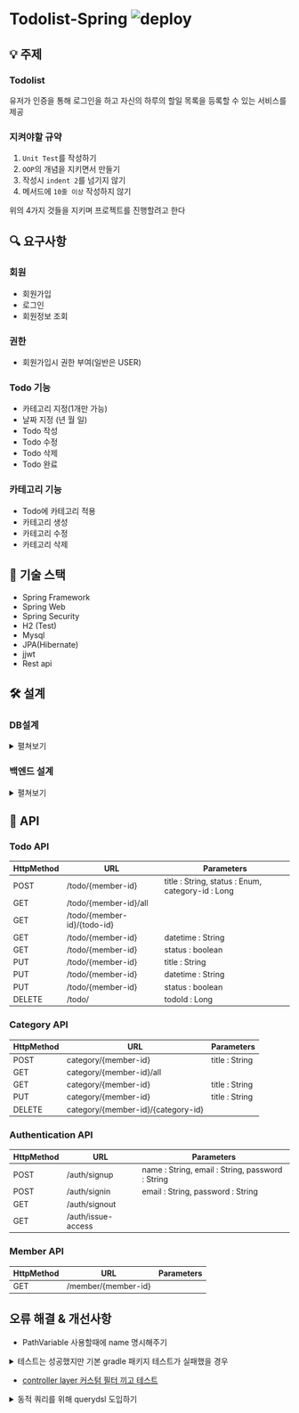 # Todolist-Spring ![deploy](https://travis-ci.com/baek0318/Todolist-Spring.svg?branch=main)

## 💡 주제
### Todolist
유저가 인증을 통해 로그인을 하고 자신의 하루의 할일 목록을 등록할 수 있는 서비스를 제공
### 지켜야할 규약
1. `Unit Test`를 작성하기
2. `OOP`의 개념을 지키면서 만들기
3. 작성시 `indent 2`를 넘기지 않기
4. 메서드에 `10줄 이상` 작성하지 않기

위의 4가지 것들을 지키며 프로젝트를 진행할려고 한다

## 🔍 요구사항
### 회원
- 회원가입
- 로그인
- 회원정보 조회
### 권한
- 회원가입시 권한 부여(일반은 USER)
### Todo 기능
- 카테고리 지정(1개만 가능)
- 날짜 지정 (년 월 일)
- Todo 작성
- Todo 수정
- Todo 삭제
- Todo 완료
### 카테고리 기능
- Todo에 카테고리 적용
- 카테고리 생성
- 카테고리 수정
- 카테고리 삭제

## 🔨 기술 스택
- Spring Framework
- Spring Web
- Spring Security
- H2 (Test)
- Mysql
- JPA(Hibernate)
- jjwt
- Rest api


## 🛠 설계
### DB설계
<details>
<summary>
펼쳐보기
</summary>

![DB](./img/todolist_back.png)
</details>

### 백엔드 설계
<details>
<summary>
펼쳐보기
</summary>

**아키텍처**
![Architecture](./img/Todolist-Architecture-2.png)

**다이어그램**
![Diagram](./img/Todolist-Diagram.png)
</details>

## 📡 API

### Todo API

|HttpMethod|URL|Parameters|
|---|---|---|
|POST|/todo/{member-id}|title : String, status : Enum, category-id : Long|
|GET|/todo/{member-id}/all||
|GET|/todo/{member-id}/{todo-id}||
|GET|/todo/{member-id}|datetime : String|
|GET|/todo/{member-id}|status : boolean|
|PUT|/todo/{member-id}|title : String|
|PUT|/todo/{member-id}|datetime : String|
|PUT|/todo/{member-id}|status : boolean|
|DELETE|/todo/|todoId : Long|

### Category API
|HttpMethod|URL|Parameters|
|---|---|---|
|POST|category/{member-id}|title : String|
|GET|category/{member-id}/all||
|GET|category/{member-id}|title : String|
|PUT|category/{member-id}|title : String|
|DELETE|category/{member-id}/{category-id}||

### Authentication API
|HttpMethod|URL|Parameters|
|---|---|---|
|POST|/auth/signup|name : String, email : String, password : String|
|POST|/auth/signin|email : String, password : String|
|GET|/auth/signout||
|GET|/auth/issue-access||

### Member API
|HttpMethod|URL|Parameters|
|---|---|---|
|GET|/member/{member-id}||


## 오류 해결 & 개선사항
- PathVariable 사용할때에 name 명시해주기
<details>
<summary>
테스트는 성공했지만 기본 gradle 패키지 테스트가 실패했을 경우
</summary>

![error](./img/error.png)

위와 같은 에러를 마주칠 경우가 생긴다 물론 각자의 상황마다 다른 에러일 수 있지만 내가 마주친 에러에 대해서 풀어보고자 한다  

![cause](./img/cause.png)

test 상황을 보여주는 index.html에 들어가보면 어디서 에러가 났는지 상세하게 볼 수 있는데  
자세히 살펴보면 잘못된 이름에 클래스 파일이 존재한다는 이야기다  
그래서 gradle의 build 디렉토리에 들어가본다  

![directory](./img/directory.png)

그러면 위의 상황과 같이 2나 3이 붙은 클래스 파일들이 존재하는 것이 보이는데  
위와 같은 문제가 발생하는 이유가 다양할 수 있겠지만  
내가 겪은 바로는 인텔리제이 gradle 설정에서 test할때 gradle을 기본적으로 사용하게 되는데  
테스트 코드 같은 경우는 gradle로 할 경우 항상 새롭게 build 파일에 중복해서 쌓이는 경우가 발생하게 되는데  
그래서 위와 같은 오류가 발생하게 된다  

![solution](./img/solution.png)

위의 사진과 같이 Run tests using 부분을 Gradle -> IntelliJ 로 변경해주면 문제없이 작동되는 것을 볼 수 있다  

</details>

- [controller layer 커스텀 필터 끼고 테스트](https://peachberry0318.tistory.com/32)

<details>
<summary>
동적 쿼리를 위해 querydsl 도입하기
</summary>

### 기존 코드

- **기존 컨트롤러 코드**
```java
@RestController
@RequestMapping("/todo")
public class TodoController {
        
    @GetMapping("/{member-id}")
    public ResponseEntity<TodoResponse.TodoInfoList> getTodoByParam(
            @RequestParam Map<String, String> param,
            @PathVariable(name = "member-id") Long memberId) {
        List<TodoResponse.TodoInfo> result = new ArrayList<>();

        if (param.get("status") != null) {
            List<Todo> todoList = todoService.findTodoByStatus(
                    TodoStatus.valueOf(param.get("status")),
                    memberId);
            result = toTodoInfoList(todoList);
        }
        if (param.get("datetime") != null) {
            List<Todo> todoList = todoService.findTodoByCalendar(
                    LocalDate.parse(
                            param.get("datetime"),
                            DateTimeFormatter.ISO_LOCAL_DATE
                    ),
                    memberId);
            result = toTodoInfoList(todoList);
        }

        return ResponseEntity.ok(new TodoResponse.TodoInfoList(result));
    }
}
```
- **기존 service 코드**
```java
@Service
public class TodoService {

    @Transactional
    public List<Todo> findTodoByStatus(TodoStatus status, Long member_id) {
        return todoRepository.findByStatus(status, member_id);
    }

    @Transactional
    public List<Todo> findTodoByCalendar(LocalDate date, Long member_id) {
        return todoRepository.findByDateTime(date, member_id);
    }
}
```
- **기존 repository 코드**
```java
@Repository
public class TodoRepository {
    /**
     * 완료상태를 가지고 값을 찾는다
     * @param status 찾고 싶은 상태
     * @param member_id 현재 로그인된 member
     * @return 해당하는 todo를 list로 반환한다
     */
    public List<Todo> findByStatus(TodoStatus status, Long member_id) {
        return em.createQuery("select td from Todo td where td.status = :status and td.member.id = :id", Todo.class)
                .setParameter("status", status)
                .setParameter("id", member_id)
                .getResultList();
    }

    /**
     * 날짜 정보를 가지고 todo를 찾는다
     * @param date 찾고 싶은 날짜
     * @param member_id 현재 로그인된 member
     * @return 해당하는 todo를 list로 반환한다
     */
    public List<Todo> findByDateTime(LocalDate date, Long member_id) {
        return em.createQuery("select td from Todo td where td.date =:date and td.member.id = :id", Todo.class)
                .setParameter("date", date)
                .setParameter("id", member_id)
                .getResultList();
    }
}
```
위에 코드를 보시면 아시겠지만 controller 계층에서 null체크를 하고 조건에 따라서 service 계층의 메서드를 부르는 것을 볼 수 있다
조건 별로 service 계층에서 따로 메서드를 분리해서 사용하는 모습도 보인다
이 코드를 한번 querydsl로 동적쿼리를 만들어보고자 한다

### build.gradle 의존성 설치 (gradle 5.0 이상)
```groovy
dependencies {
	compile 'com.querydsl:querydsl-core'
	compile 'com.querydsl:querydsl-jpa'
	annotationProcessor "com.querydsl:querydsl-apt:${dependencyManagement.importedProperties['querydsl.version']}:jpa"
	annotationProcessor 'jakarta.persistence:jakarta.persistence-api'
	annotationProcessor 'jakarta.annotation:jakarta.annotation-api'
}

// 아래로는 QClass들을 담을 패키지 생성을 해주는 코드 
def generated='src/main/generated'
sourceSets {
	main.java.srcDirs += [ generated ]
}

tasks.withType(JavaCompile) {
	options.annotationProcessorGeneratedSourcesDirectory = file(generated)
}

clean.doLast {
	file(generated).deleteDir()
}
```

### 변경 후 코드
- **변경 후 controller 코드**
```java
@RestController
@RequestMapping("/todo")
public class TodoController {

    private final TodoService todoService;

    public TodoController(TodoService todoService) {
        this.todoService = todoService;
    }

    @GetMapping("/{member-id}")
    public ResponseEntity<TodoResponse.TodoInfoList> getTodoByParam(
            @RequestParam Map<String, String> param,
            @PathVariable(name = "member-id") Long memberId) {

        List<Todo> result = todoService.findByDynamicParam(param.get("status"), param.get("datetime"), memberId);

        return ResponseEntity.ok(new TodoResponse.TodoInfoList(toTodoInfoList(result)));
    }
}
```
- **변경 후 service 코드**
```java
@Service
public class TodoService {
    @Transactional
    public List<Todo> findByDynamicParam(String status, String datetime, Long memberId) {

        return todoRepositorySupport.findDynamicQuery(datetime, status, memberId);
    }
}
```
- **변경 후 repository 코드**
```java
@Repository
public class TodoRepositorySupport extends QuerydslRepositorySupport {

    private final JPAQueryFactory queryFactory;

    public TodoRepositorySupport(JPAQueryFactory queryFactory) {
        super(Todo.class);
        this.queryFactory = queryFactory;
    }

    public List<Todo> findDynamicQuery(String date, String status, Long memberId) {
        return queryFactory
                .selectFrom(todo)
                .where(
                        getStatus(status),
                        getDate(date),
                        todo.member.id.eq(memberId)
                )
                .fetch();
    }

    private BooleanExpression getDate(String date) {
        if(date == null) {
            return null;
        }
        return todo.date.eq(LocalDate.parse(date));
    }

    private BooleanExpression getStatus(String status) {
        if(status == null) {
            return null;
        }
        return todo.status.eq(TodoStatus.valueOf(status));
    }
}
```
기존에는 controller에서 null체크를 해주었고 조건에 따라 분리된 service 계층 메서드가 존재했다  
querydsl을 적용한 다음에는 별도의 로직을 controller와 serive에서 해줄 필요없이 마지막 repository에서 처리가 가능하다  


</details>